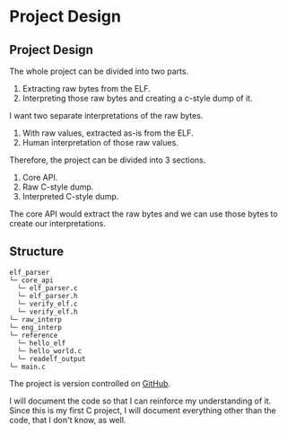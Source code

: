 # Project Design

## Project Design

The whole project can be divided into two parts.

1. Extracting raw bytes from the ELF.
2. Interpreting those raw bytes and creating a c-style dump of it.

I want two separate interpretations of the raw bytes.

1. With raw values, extracted as-is from the ELF.
2. Human interpretation of those raw values.

Therefore, the project can be divided into 3 sections.

1. Core API.
2. Raw C-style dump.
3. Interpreted C-style dump.

The core API would extract the raw bytes and we can use those bytes to create our interpretations.

## Structure

```
elf_parser
└─ core_api
  └─ elf_parser.c
  └─ elf_parser.h
  └─ verify_elf.c
  └─ verify_elf.h
└─ raw_interp
└─ eng_interp
└─ reference
  └─ hello_elf
  └─ hello_world.c
  └─ readelf_output
└─ main.c
```

The project is version controlled on [GitHub](https://github.com/hi-anki/elf-dump-project).

I will document the code so that I can reinforce my understanding of it. Since this is my first C project, I will document everything other than the code, that I don't know, as well.
